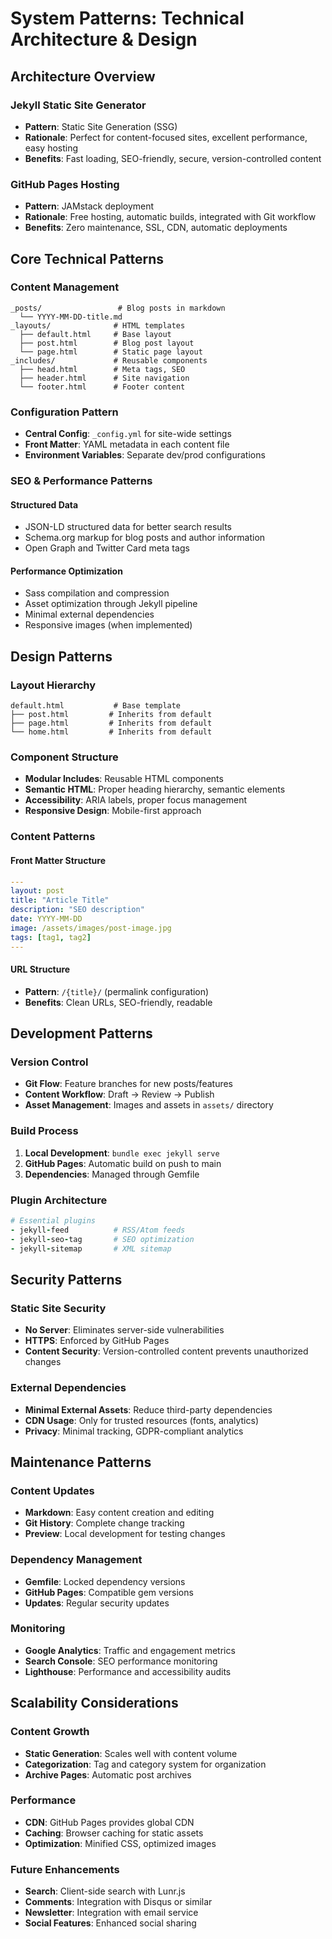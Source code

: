 # System Patterns: Technical Architecture & Design

## Architecture Overview

### Jekyll Static Site Generator
- **Pattern**: Static Site Generation (SSG)
- **Rationale**: Perfect for content-focused sites, excellent performance, easy hosting
- **Benefits**: Fast loading, SEO-friendly, secure, version-controlled content

### GitHub Pages Hosting
- **Pattern**: JAMstack deployment
- **Rationale**: Free hosting, automatic builds, integrated with Git workflow
- **Benefits**: Zero maintenance, SSL, CDN, automatic deployments

## Core Technical Patterns

### Content Management
```
_posts/                 # Blog posts in markdown
  └── YYYY-MM-DD-title.md
_layouts/              # HTML templates
  ├── default.html     # Base layout
  ├── post.html        # Blog post layout
  └── page.html        # Static page layout
_includes/             # Reusable components
  ├── head.html        # Meta tags, SEO
  ├── header.html      # Site navigation
  └── footer.html      # Footer content
```

### Configuration Pattern
- **Central Config**: `_config.yml` for site-wide settings
- **Front Matter**: YAML metadata in each content file
- **Environment Variables**: Separate dev/prod configurations

### SEO & Performance Patterns

#### Structured Data
- JSON-LD structured data for better search results
- Schema.org markup for blog posts and author information
- Open Graph and Twitter Card meta tags

#### Performance Optimization
- Sass compilation and compression
- Asset optimization through Jekyll pipeline
- Minimal external dependencies
- Responsive images (when implemented)

## Design Patterns

### Layout Hierarchy
```
default.html           # Base template
├── post.html         # Inherits from default
├── page.html         # Inherits from default
└── home.html         # Inherits from default
```

### Component Structure
- **Modular Includes**: Reusable HTML components
- **Semantic HTML**: Proper heading hierarchy, semantic elements
- **Accessibility**: ARIA labels, proper focus management
- **Responsive Design**: Mobile-first approach

### Content Patterns

#### Front Matter Structure
```yaml
---
layout: post
title: "Article Title"
description: "SEO description"
date: YYYY-MM-DD
image: /assets/images/post-image.jpg
tags: [tag1, tag2]
---
```

#### URL Structure
- **Pattern**: `/{title}/` (permalink configuration)
- **Benefits**: Clean URLs, SEO-friendly, readable

## Development Patterns

### Version Control
- **Git Flow**: Feature branches for new posts/features
- **Content Workflow**: Draft → Review → Publish
- **Asset Management**: Images and assets in `assets/` directory

### Build Process
1. **Local Development**: `bundle exec jekyll serve`
2. **GitHub Pages**: Automatic build on push to main
3. **Dependencies**: Managed through Gemfile

### Plugin Architecture
```ruby
# Essential plugins
- jekyll-feed          # RSS/Atom feeds
- jekyll-seo-tag       # SEO optimization
- jekyll-sitemap       # XML sitemap
```

## Security Patterns

### Static Site Security
- **No Server**: Eliminates server-side vulnerabilities
- **HTTPS**: Enforced by GitHub Pages
- **Content Security**: Version-controlled content prevents unauthorized changes

### External Dependencies
- **Minimal External Assets**: Reduce third-party dependencies
- **CDN Usage**: Only for trusted resources (fonts, analytics)
- **Privacy**: Minimal tracking, GDPR-compliant analytics

## Maintenance Patterns

### Content Updates
- **Markdown**: Easy content creation and editing
- **Git History**: Complete change tracking
- **Preview**: Local development for testing changes

### Dependency Management
- **Gemfile**: Locked dependency versions
- **GitHub Pages**: Compatible gem versions
- **Updates**: Regular security updates

### Monitoring
- **Google Analytics**: Traffic and engagement metrics
- **Search Console**: SEO performance monitoring
- **Lighthouse**: Performance and accessibility audits

## Scalability Considerations

### Content Growth
- **Static Generation**: Scales well with content volume
- **Categorization**: Tag and category system for organization
- **Archive Pages**: Automatic post archives

### Performance
- **CDN**: GitHub Pages provides global CDN
- **Caching**: Browser caching for static assets
- **Optimization**: Minified CSS, optimized images

### Future Enhancements
- **Search**: Client-side search with Lunr.js
- **Comments**: Integration with Disqus or similar
- **Newsletter**: Integration with email service
- **Social Features**: Enhanced social sharing
